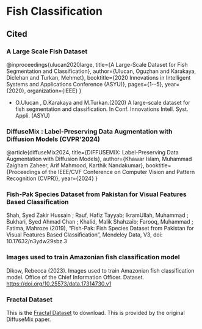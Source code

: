 # Fish Classification 

## Cited
### A Large Scale Fish Dataset
@inproceedings{ulucan2020large,
  title={A Large-Scale Dataset for Fish Segmentation and Classification},
  author={Ulucan, Oguzhan and Karakaya, Diclehan and Turkan, Mehmet},
  booktitle={2020 Innovations in Intelligent Systems and Applications Conference (ASYU)},
  pages={1--5},
  year={2020},
  organization={IEEE}
}

* O.Ulucan , D.Karakaya and M.Turkan.(2020) A large-scale dataset for fish segmentation and classification.
In Conf. Innovations Intell. Syst. Appli. (ASYU)

### DiffuseMix : Label-Preserving Data Augmentation with Diffusion Models (CVPR'2024)
@article{diffuseMix2024,
  title={DIFFUSEMIX: Label-Preserving Data Augmentation with Diffusion Models},
  author={Khawar Islam, Muhammad Zaigham Zaheer, Arif Mahmood, Karthik Nandakumar},
  booktitle={Proceedings of the IEEE/CVF Conference on Computer Vision and Pattern Recognition (CVPR)},
  year={2024}
}

### Fish-Pak Species Dataset from Pakistan for Visual Features Based Classification
Shah, Syed Zakir Hussain ; Rauf, Hafiz Tayyab; IkramUllah, Muhammad ; Bukhari, Syed Ahmad Chan ;  Khalid, Malik Shahzaib; Farooq, Muhammad ; Fatima, Mahroze  (2019), “Fish-Pak: Fish Species Dataset from Pakistan for Visual Features Based Classification”, Mendeley Data, V3, doi: 10.17632/n3ydw29sbz.3

### Images used to train Amazonian fish classification model
Dikow, Rebecca (2023). Images used to train Amazonian fish classification model. Office of the Chief Information Officer. Dataset. https://doi.org/10.25573/data.17314730.v1

### Fractal Dataset
This is the [Fractal Dataset](<https://drive.google.com/drive/folders/1uxK7JaO1NaJxaAGViQa1bZfX6ZzNMzx2>) to download. 
This is provided by the original DiffuseMix paper.

